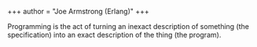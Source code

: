 +++
author = "Joe Armstrong (Erlang)"
+++

Programming is the act of turning an inexact description of something (the specification) into an exact description of the thing (the program).
